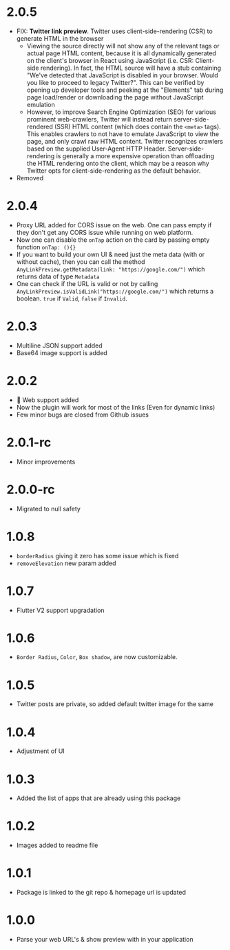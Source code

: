 # 2.0.5

- FIX: <b>Twitter link preview</b>. Twitter uses client-side-rendering (CSR) to generate HTML in the browser
  - Viewing the source directly will not show any of the relevant <meta> tags or actual page HTML content, because it is all dynamically generated on the client's browser in React using JavaScript (i.e. CSR: Client-side rendering). In fact, the HTML source will have a stub containing "We've detected that JavaScript is disabled in your browser. Would you like to proceed to legacy Twitter?". This can be verified by opening up developer tools and peeking at the "Elements" tab during page load/render or downloading the page without JavaScript emulation
  - However, to improve Search Engine Optimization (SEO) for various prominent web-crawlers, Twitter will instead return server-side-rendered (SSR) HTML content (which does contain the `<meta>` tags). This enables crawlers to not have to emulate JavaScript to view the page, and only crawl raw HTML content. Twitter recognizes crawlers based on the supplied User-Agent HTTP Header. Server-side-rendering is generally a more expensive operation than offloading the HTML rendering onto the client, which may be a reason why Twitter opts for client-side-rendering as the default behavior.
- Removed

# 2.0.4

- Proxy URL added for CORS issue on the web. One can pass empty if they don't get any CORS issue while running on web platform.
- Now one can disable the `onTap` action on the card by passing empty function `onTap: (){}`
- If you want to build your own UI & need just the meta data (with or without cache), then you can call the method `AnyLinkPreview.getMetadata(link: "https://google.com/")` which returns data of type `Metadata`
- One can check if the URL is valid or not by calling `AnyLinkPreview.isValidLink("https://google.com/")` which returns a boolean. `true` if `Valid`, `false` if `Invalid`.

# 2.0.3

- Multiline JSON support added
- Base64 image support is added

# 2.0.2

- 🎉 Web support added
- Now the plugin will work for most of the links (Even for dynamic links)
- Few minor bugs are closed from Github issues

# 2.0.1-rc

- Minor improvements

# 2.0.0-rc

- Migrated to null safety

# 1.0.8

- `borderRadius` giving it zero has some issue which is fixed
- `removeElevation` new param added

# 1.0.7

- Flutter V2 support upgradation

# 1.0.6

- `Border Radius`, `Color`, `Box shadow`, are now customizable.

# 1.0.5

- Twitter posts are private, so added default twitter image for the same

# 1.0.4

- Adjustment of UI

# 1.0.3

- Added the list of apps that are already using this package

# 1.0.2

- Images added to readme file

# 1.0.1

- Package is linked to the git repo & homepage url is updated

# 1.0.0

- Parse your web URL's & show preview with in your application
